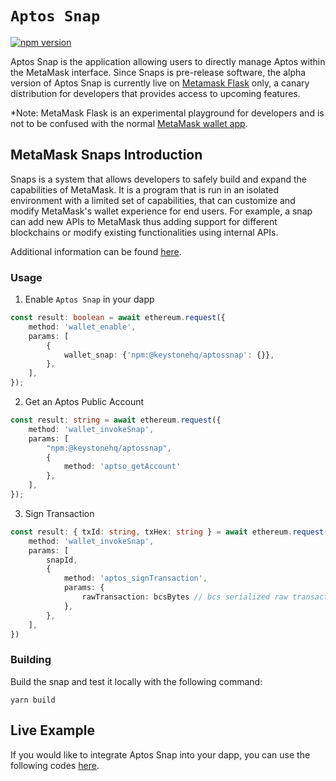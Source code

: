 # `Aptos Snap`

[![npm version](https://badge.fury.io/js/@keystonehq%2Faptossnap.svg)](https://badge.fury.io/js/@keystonehq%2Faptossnap)

Aptos Snap is the application allowing users to directly manage Aptos within the MetaMask interface. Since Snaps is
pre-release software, the alpha version of Aptos Snap is currently live on [Metamask Flask](https://metamask.io/flask/)
only, a canary distribution for developers that provides access to upcoming features.

*Note: MetaMask Flask is an experimental playground for developers and is not to be confused with the
normal [MetaMask wallet app](https://metamask.io/).

## MetaMask Snaps Introduction

Snaps is a system that allows developers to safely build and expand the capabilities of MetaMask. It is a program that
is run in an isolated environment with a limited set of capabilities, that can customize and modify MetaMask's wallet
experience for end users. For example, a snap can add new APIs to MetaMask thus adding support for different blockchains
or modify existing functionalities using internal APIs.

Additional information can be found [here](https://docs.metamask.io/guide/snaps.html).

### Usage

1. Enable `Aptos Snap` in your dapp

```ts
const result: boolean = await ethereum.request({
    method: 'wallet_enable',
    params: [
        {
            wallet_snap: {'npm:@keystonehq/aptossnap': {}},
        },
    ],
});
```

2. Get an Aptos Public Account

```ts
const result: string = await ethereum.request({
    method: 'wallet_invokeSnap',
    params: [
        "npm:@keystonehq/aptossnap",
        {
            method: 'aptso_getAccount'
        },
    ],
});
```

3. Sign Transaction

```ts
const result: { txId: string, txHex: string } = await ethereum.request({
    method: 'wallet_invokeSnap',
    params: [
        snapId,
        {
            method: 'aptos_signTransaction',
            params: {
                rawTransaction: bcsBytes // bcs serialized raw transaction bytes
            },
        },
    ],
})
```

### Building

Build the snap and test it locally with the following command:

```shell
yarn build
```

## Live Example

If you would like to integrate Aptos Snap into your dapp, you can use the following
codes [here](https://github.com/KeystoneHQ/aptossnap/tree/master/packages/demo).
